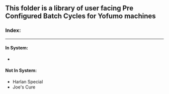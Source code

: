 ## This folder is a library of user facing Pre Configured Batch Cycles for Yofumo machines

### Index:
-----

#### In System:

-

#### Not In System:

- Harlan Special
- Joe's Cure
